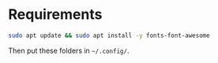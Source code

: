 # Requirements

```bash
sudo apt update && sudo apt install -y fonts-font-awesome
```

Then put these folders in `~/.config/`.
